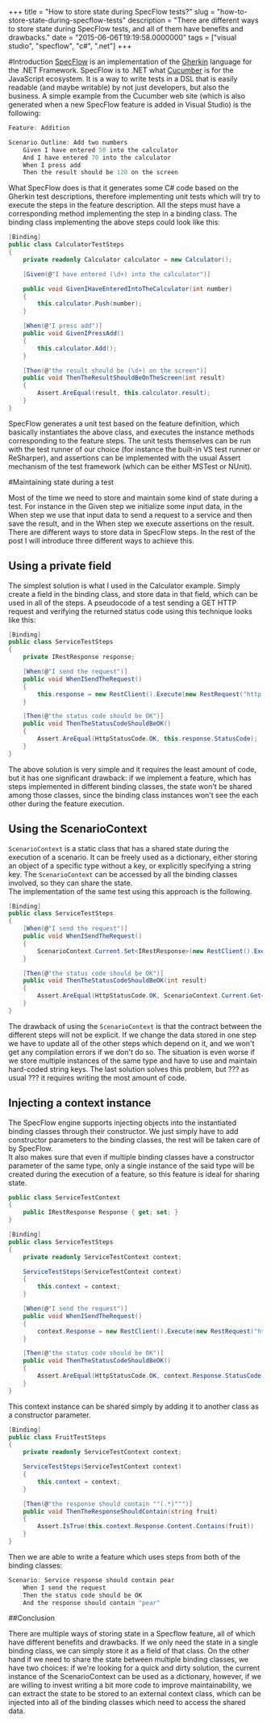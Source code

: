 +++
title = "How to store state during SpecFlow tests?"
slug = "how-to-store-state-during-specflow-tests"
description = "There are different ways to store state during SpecFlow tests, and all of them have benefits and drawbacks."
date = "2015-06-06T19:19:58.0000000"
tags = ["visual studio", "specflow", "c#", ".net"]
+++

#Introduction
[SpecFlow](http://www.specflow.org/) is an implementation of the [Gherkin](https://github.com/cucumber/cucumber/wiki/Gherkin) language for the .NET Framework. SpecFlow is to .NET what [Cucumber](https://cucumber.io/) is for the JavaScript ecosystem.
It is a way to write tests in a DSL that is easily readable (and maybe writable) by not just developers, but also the business. A simple example from the Cucumber web site (which is also generated when a new SpecFlow feature is added in Visual Studio) is the following:

```csharp
Feature: Addition

Scenario Outline: Add two numbers
    Given I have entered 50 into the calculator
    And I have entered 70 into the calculator
    When I press add
    Then the result should be 120 on the screen
```

What SpecFlow does is that it generates some C# code based on the Gherkin test descriptions, therefore implementing unit tests which will try to execute the steps in the feature description.
All the steps must have a corresponding method implementing the step in a binding class.
The binding class implementing the above steps could look like this:

```csharp
[Binding]
public class CalculatorTestSteps
{
    private readonly Calculator calculator = new Calculator();

    [Given(@"I have entered (\d+) into the calculator")]

    public void GivenIHaveEnteredIntoTheCalculator(int number)
    {
        this.calculator.Push(number);
    }

    [When(@"I press add")]
    public void GivenIPressAdd()
    {
        this.calculator.Add();
    }

    [Then(@"the result should be (\d+) on the screen")]
    public void ThenTheResultShouldBeOnTheScreen(int result)
    {
        Assert.AreEqual(result, this.calculator.result);
    }
}
```

SpecFlow generates a unit test based on the feature definition, which basically instantiates the above class, and executes the instance methods corresponding to the feature steps.
The unit tests themselves can be run with the test runner of our choice (for instance the built-in VS test runner or ReSharper), and assertions can be implemented with the usual Assert mechanism of the test framework (which can be either MSTest or NUnit).

#Maintaining state during a test

Most of the time we need to store and maintain some kind of state during a test. For instance in the Given step we initialize some input data, in the When step we use that input data to send a request to a service and then save the result, and in the When step we execute assertions on the result.
There are different ways to store data in SpecFlow steps. In the rest of the post I will introduce three different ways to achieve this.

## Using a private field

The simplest solution is what I used in the Calculator example. Simply create a field in the binding class, and store data in that field, which can be used in all of the steps. A pseudocode of a test sending a GET HTTP request and verifying the returned status code using this technique looks like this:

```csharp
[Binding]
public class ServiceTestSteps
{
    private IRestResponse response;

    [When(@"I send the request")]
    public void WhenISendTheRequest()
    {
        this.response = new RestClient().Execute(new RestRequest("http://my-service.com", Method.GET));
    }

    [Then(@"the status code should be OK")]
    public void ThenTheStatusCodeShouldBeOK()
    {
        Assert.AreEqual(HttpStatusCode.OK, this.response.StatusCode);
    }
}
```

The above solution is very simple and it requires the least amount of code, but it has one significant drawback: if we implement a feature, which has steps implemented in different binding classes, the state won't be shared among those classes, since the binding class instances won't see the each other during the feature execution.

## Using the ScenarioContext
`ScenarioContext` is a static class that has a shared state during the execution of a scenario. It can be freely used as a dictionary, either storing an object of a specific type without a key, or explicitly specifying a string key. The `ScenarioContext` can be accessed by all the binding classes involved, so they can share the state.  
The implementation of the same test using this approach is the following.

```csharp
[Binding]
public class ServiceTestSteps
{
    [When(@"I send the request")]
    public void WhenISendTheRequest()
    {
        ScenarioContext.Current.Set<IRestResponse>(new RestClient().Execute(new RestRequest("http://my-service.com", Method.GET)));
    }

    [Then(@"the status code should be OK")]
    public void ThenTheStatusCodeShouldBeOK(int result)
    {
        Assert.AreEqual(HttpStatusCode.OK, ScenarioContext.Current.Get<IRestResponse>().StatusCode);
    }
}
```

The drawback of using the `ScenarioContext` is that the contract between the different steps will not be explicit. If we change the data stored in one step we have to update all of the other steps which depend on it, and we won't get any compilation errors if we don't do so.
The situation is even worse if we store multiple instances of the same type and have to use and maintain hard-coded string keys.
The last solution solves this problem, but ??? as usual ??? it requires writing the most amount of code.

## Injecting a context instance

The SpecFlow engine supports injecting objects into the instantiated binding classes through their constructor. We just simply have to add constructor parameters to the binding classes, the rest will be taken care of by SpecFlow.  
It also makes sure that even if multiple binding classes have a constructor parameter of the same type, only a single instance of the said type will be created during the execution of a feature, so this feature is ideal for sharing state.

```csharp
public class ServiceTestContext
{
    public IRestResponse Response { get; set; }
}

[Binding]
public class ServiceTestSteps
{
    private readonly ServiceTestContext context;

    ServiceTestSteps(ServiceTestContext context)
    {
        this.context = context;
    }

    [When(@"I send the request")]
    public void WhenISendTheRequest()
    {
        context.Response = new RestClient().Execute(new RestRequest("http://my-service.com", Method.GET));
    }

    [Then(@"the status code should be OK")]
    public void ThenTheStatusCodeShouldBeOK()
    {
        Assert.AreEqual(HttpStatusCode.OK, context.Response.StatusCode);
    }
}
```

This context instance can be shared simply by adding it to another class as a constructor parameter.

```csharp
[Binding]
public class FruitTestSteps
{
    private readonly ServiceTestContext context;

    ServiceTestSteps(ServiceTestContext context)
    {
        this.context = context;
    }

    [Then(@"the response should contain ""(.*)""")]
    public void ThenTheResponseShouldContain(string fruit)
    {
        Assert.IsTrue(this.context.Response.Content.Contains(fruit))
    }
}
```

Then we are able to write a feature which uses steps from both of the binding classes:

```csharp
Scenario: Service response should contain pear
	When I send the request
	Then the status code should be OK
	And the response should contain "pear"
```

##Conclusion

There are multiple ways of storing state in a Specflow feature, all of which have different benefits and drawbacks.
If we only need the state in a single binding class, we can simply store it as a field of that class.
On the other hand if we need to share the state between multiple binding classes, we have two choices: if we're looking for a quick and dirty solution, the current instance of the ScenarioContext can be used as a dictionary, however, if we are willing to invest writing a bit more code to improve maintainability, we can extract the state to be stored to an external context class, which can be injected into all of the binding classes which need to access the shared data.
